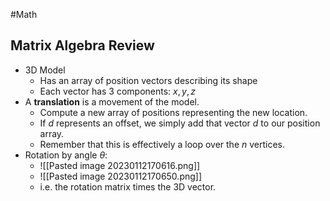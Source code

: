 #Math 
## Matrix Algebra Review
- 3D Model
	- Has an array of position vectors describing its shape
	- Each vector has 3 components: $x, y, z$
- A **translation** is a movement of the model.
	- Compute a new array of positions representing the new location.
	- If $d$ represents an offset, we simply add that vector $d$ to our position array.
	- Remember that this is effectively a loop over the $n$ vertices.
- Rotation by angle $\theta$:
	- ![[Pasted image 20230112170616.png]]
	- ![[Pasted image 20230112170650.png]]
	- i.e. the rotation matrix times the 3D vector.